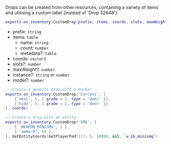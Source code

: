 Drops can be created from other resources, containing a variety of items and utilising a custom label (instead of 'Drop 32648').

```lua
exports.ox_inventory:CustomDrop(prefix, items, coords, slots, maxWeight, instance, model)
```

- prefix: `string`
- items: `table`
  - name: `string`
  - count: `number`
  - metadata?: `table`
- coords: `vector3`
- slots?: `number`
- maxWeight?: `number`
- instance?: `string` or `number`
- model?: `number`

```lua
-- Create a generic drop with a marker
exports.ox_inventory:CustomDrop('Carcass', {
    {'meat', 5, { grade = 2, type = 'deer' }},
    {'hide', 5, { grade = 2, type = 'deer' }}
}, coords)

-- Create a drop with an entity
exports.ox_inventory:CustomDrop('SMG', {
    { 'WEAPON_MINISMG', 1 },
    { 'ammo-9', 69 },
}, GetEntityCoords(GetPlayerPed(1)), 5, 10000, nil, `w_sb_minismg`)
```
